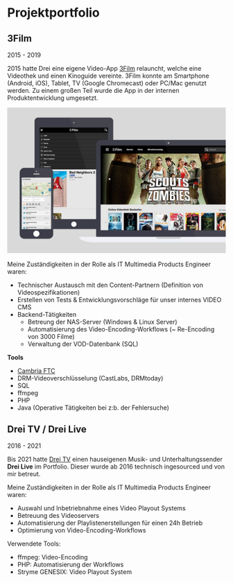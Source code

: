 # Projektportfolio

## 3Film 
2015 - 2019

2015 hatte Drei eine eigene Video-App [3Film](https://www.drei.at/de/privat/produkte-und-services/drei-tv/drei-film.html) relauncht, welche eine Videothek und einen Kinoguide vereinte. 3Film konnte am Smartphone (Android, iOS), Tablet, TV (Google Chromecast) oder PC/Mac genutzt werden. Zu einem großen Teil wurde die App in der internen Produktentwicklung umgesetzt. 

![This is an image](3film-1-1024x682.jpg)

Meine Zuständigkeiten in der Rolle als IT Multimedia Products Engineer waren:
- Technischer Austausch mit den Content-Partnern (Definition von Videospezifikationen) 
- Erstellen von Tests & Entwicklungsvorschläge für unser internes VIDEO CMS
- Backend-Tätigkeiten
	- Betreung der NAS-Server (Windows & Linux Server)
	- Automatisierung des Video-Encoding-Workflows (~ Re-Encoding von 3000 Filme)
	- Verwaltung der VOD-Datenbank (SQL)
	

**Tools**
- [Cambria FTC](https://capellasystems.net/products/transcoding/cambria-ftc/)
- DRM-Videoverschlüsselung (CastLabs, DRMtoday) 
- SQL
- ffmpeg
- PHP
- Java (Operative Tätigkeiten bei z:b. der Fehlersuche)

## Drei TV / Drei Live
2016 - 2021

Bis 2021 hatte [Drei TV](https://www.drei.at/drei-tv) einen hauseigenen Musik- und Unterhaltungssender **Drei Live** im Portfolio. Dieser wurde ab 2016 technisch ingesourced und von mir
betreut.



Meine Zuständigkeiten in der Rolle als IT Multimedia Products Engineer waren:
- Auswahl und Inbetriebnahme eines Video Playout Systems
- Betreuung des Videoservers
- Automatisierung der Playlistenerstellungen für einen 24h Betrieb
- Optimierung von Video-Encoding-Workflows

Verwendete Tools:
- ffmpeg: Video-Encoding
- PHP: Automatisierung der Workflows
- Stryme GENESIX: Video Playout System



  
